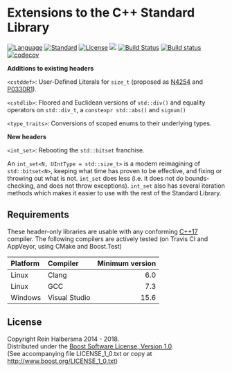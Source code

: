 Extensions to the C++ Standard Library
======================================

[![Language](https://img.shields.io/badge/language-C++-blue.svg)](https://isocpp.org/) 
[![Standard](https://img.shields.io/badge/c%2B%2B-17-blue.svg)](https://en.wikipedia.org/wiki/C%2B%2B#Standardization) 
[![License](https://img.shields.io/badge/license-Boost-blue.svg)](https://opensource.org/licenses/BSL-1.0) 
[![](https://tokei.rs/b1/github/rhalbersma/xstd)](https://github.com/rhalbersma/xstd)
[![Build Status](https://travis-ci.org/rhalbersma/xstd.svg?branch=master)](https://travis-ci.org/rhalbersma/xstd)
[![Build status](https://ci.appveyor.com/api/projects/status/nu193iqabu749mpx?svg=true)](https://ci.appveyor.com/project/rhalbersma/xstd)
[![codecov](https://codecov.io/gh/rhalbersma/xstd/branch/master/graph/badge.svg)](https://codecov.io/gh/rhalbersma/xstd)

**Additions to existing headers**

`<cstddef>`: User-Defined Literals for `size_t` (proposed as [N4254](http://www.open-std.org/jtc1/sc22/wg21/docs/papers/2014/n4254.html) and [P0330R1](http://www.open-std.org/jtc1/sc22/wg21/docs/papers/2018/p0330r1.pdf)).

`<cstdlib>`: Floored and Euclidean versions of `std::div()` and equality operators on `std::div_t`, a `constexpr std::abs()` and `signum()`

`<type_traits>`: Conversions of scoped enums to their underlying types.

**New headers**

`<int_set>`: Rebooting the `std::bitset` franchise.

An `int_set<N, UIntType = std::size_t>` is a modern reimagining of `std::bitset<N>`, keeping what time has proven to be effective, and fixing or throwing out what is not. `int_set` does less (i.e. it does not do bounds-checking, and does not throw exceptions). `int_set` also has several iteration methods which makes it easier to use with the rest of the Standard Library.

Requirements
------------

These header-only libraries are usable with any conforming [C++17](http://www.open-std.org/jtc1/sc22/wg21/docs/papers/2017/n4659.pdf) compiler. The following compilers are actively tested (on Travis CI and AppVeyor, using CMake and Boost.Test)

| Platform | Compiler      | Minimum version |
| :------- | :------------ | --------------: |
| Linux    | Clang         |             6.0 |
| Linux    | GCC           |             7.3 |
| Windows  | Visual Studio |            15.6 |

License
-------

Copyright Rein Halbersma 2014 - 2018.   
Distributed under the [Boost Software License, Version 1.0](http://www.boost.org/users/license.html).   
(See accompanying file LICENSE_1_0.txt or copy at http://www.boost.org/LICENSE_1_0.txt)
